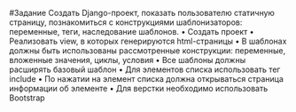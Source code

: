 #Задание
Создать Django-проект, показать пользователю статичную страницу, познакомиться с конструкциями шаблонизаторов: переменные, теги, наследование шаблонов. 
•	Создать проект
•	Реализовать view, в которых генерируются html-страницы
•	В шаблонах должны быть использованы рассмотренные конструкции: переменные, вложенные значения, циклы, условия
•	Все шаблоны должны расширять базовый шаблон
•	Для элементов списка использовать тег include
•	По нажатии на элемент списка должна открываться страница информации об элементе
•	Для верстки необходимо использовать Bootstrap
